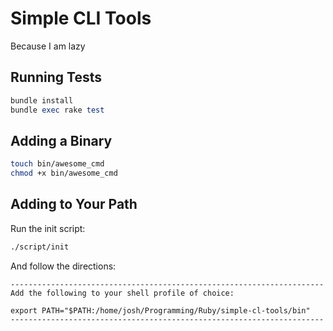 # Simple CLI Tools

Because I am lazy

## Running Tests

```ruby
bundle install
bundle exec rake test
```

## Adding a Binary

```sh
touch bin/awesome_cmd
chmod +x bin/awesome_cmd
```

## Adding to Your Path

Run the init script:

```sh
./script/init
```

And follow the directions:

```
----------------------------------------------------------------------
Add the following to your shell profile of choice:

export PATH="$PATH:/home/josh/Programming/Ruby/simple-cl-tools/bin"
----------------------------------------------------------------------
```
